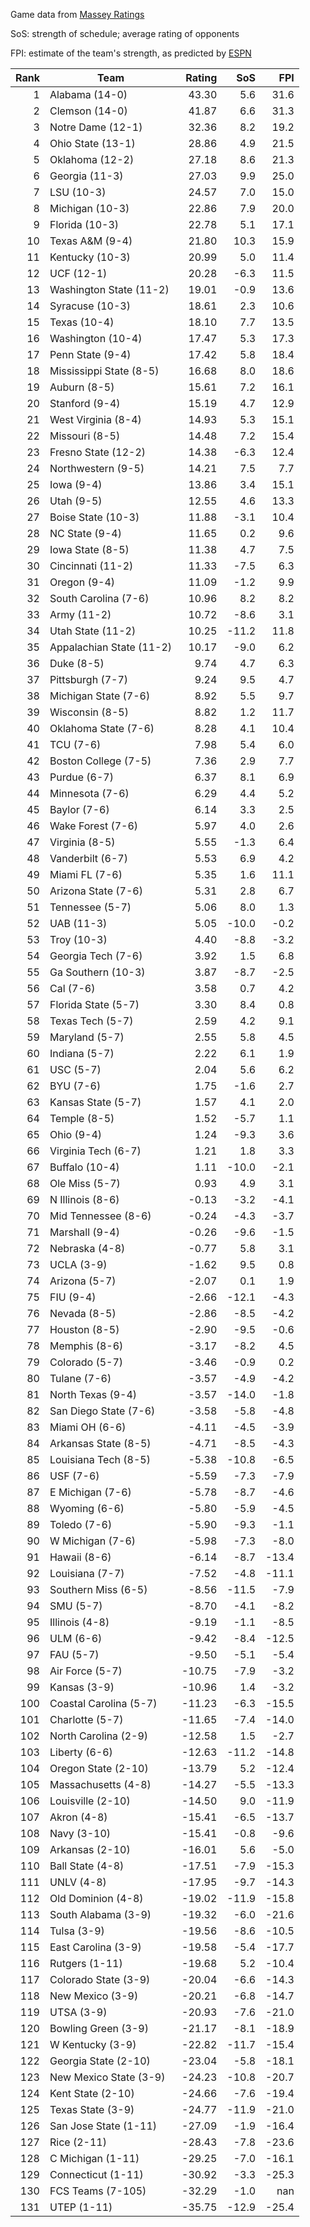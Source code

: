 Game data from [Massey Ratings](https://www.masseyratings.com/data)

SoS: strength of schedule; average rating of opponents

FPI: estimate of the team's strength, as predicted by
[ESPN](http://www.espn.com/college-football/statistics/teamratings)

Rank |           Team            | Rating |  SoS  |  FPI  
----:| ------------------------- | ------:| -----:| -----:
   1 | Alabama (14-0)            |  43.30 |   5.6 |  31.6
   2 | Clemson (14-0)            |  41.87 |   6.6 |  31.3
   3 | Notre Dame (12-1)         |  32.36 |   8.2 |  19.2
   4 | Ohio State (13-1)         |  28.86 |   4.9 |  21.5
   5 | Oklahoma (12-2)           |  27.18 |   8.6 |  21.3
   6 | Georgia (11-3)            |  27.03 |   9.9 |  25.0
   7 | LSU (10-3)                |  24.57 |   7.0 |  15.0
   8 | Michigan (10-3)           |  22.86 |   7.9 |  20.0
   9 | Florida (10-3)            |  22.78 |   5.1 |  17.1
  10 | Texas A&M (9-4)           |  21.80 |  10.3 |  15.9
  11 | Kentucky (10-3)           |  20.99 |   5.0 |  11.4
  12 | UCF (12-1)                |  20.28 |  -6.3 |  11.5
  13 | Washington State (11-2)   |  19.01 |  -0.9 |  13.6
  14 | Syracuse (10-3)           |  18.61 |   2.3 |  10.6
  15 | Texas (10-4)              |  18.10 |   7.7 |  13.5
  16 | Washington (10-4)         |  17.47 |   5.3 |  17.3
  17 | Penn State (9-4)          |  17.42 |   5.8 |  18.4
  18 | Mississippi State (8-5)   |  16.68 |   8.0 |  18.6
  19 | Auburn (8-5)              |  15.61 |   7.2 |  16.1
  20 | Stanford (9-4)            |  15.19 |   4.7 |  12.9
  21 | West Virginia (8-4)       |  14.93 |   5.3 |  15.1
  22 | Missouri (8-5)            |  14.48 |   7.2 |  15.4
  23 | Fresno State (12-2)       |  14.38 |  -6.3 |  12.4
  24 | Northwestern (9-5)        |  14.21 |   7.5 |   7.7
  25 | Iowa (9-4)                |  13.86 |   3.4 |  15.1
  26 | Utah (9-5)                |  12.55 |   4.6 |  13.3
  27 | Boise State (10-3)        |  11.88 |  -3.1 |  10.4
  28 | NC State (9-4)            |  11.65 |   0.2 |   9.6
  29 | Iowa State (8-5)          |  11.38 |   4.7 |   7.5
  30 | Cincinnati (11-2)         |  11.33 |  -7.5 |   6.3
  31 | Oregon (9-4)              |  11.09 |  -1.2 |   9.9
  32 | South Carolina (7-6)      |  10.96 |   8.2 |   8.2
  33 | Army (11-2)               |  10.72 |  -8.6 |   3.1
  34 | Utah State (11-2)         |  10.25 | -11.2 |  11.8
  35 | Appalachian State (11-2)  |  10.17 |  -9.0 |   6.2
  36 | Duke (8-5)                |   9.74 |   4.7 |   6.3
  37 | Pittsburgh (7-7)          |   9.24 |   9.5 |   4.7
  38 | Michigan State (7-6)      |   8.92 |   5.5 |   9.7
  39 | Wisconsin (8-5)           |   8.82 |   1.2 |  11.7
  40 | Oklahoma State (7-6)      |   8.28 |   4.1 |  10.4
  41 | TCU (7-6)                 |   7.98 |   5.4 |   6.0
  42 | Boston College (7-5)      |   7.36 |   2.9 |   7.7
  43 | Purdue (6-7)              |   6.37 |   8.1 |   6.9
  44 | Minnesota (7-6)           |   6.29 |   4.4 |   5.2
  45 | Baylor (7-6)              |   6.14 |   3.3 |   2.5
  46 | Wake Forest (7-6)         |   5.97 |   4.0 |   2.6
  47 | Virginia (8-5)            |   5.55 |  -1.3 |   6.4
  48 | Vanderbilt (6-7)          |   5.53 |   6.9 |   4.2
  49 | Miami FL (7-6)            |   5.35 |   1.6 |  11.1
  50 | Arizona State (7-6)       |   5.31 |   2.8 |   6.7
  51 | Tennessee (5-7)           |   5.06 |   8.0 |   1.3
  52 | UAB (11-3)                |   5.05 | -10.0 |  -0.2
  53 | Troy (10-3)               |   4.40 |  -8.8 |  -3.2
  54 | Georgia Tech (7-6)        |   3.92 |   1.5 |   6.8
  55 | Ga Southern (10-3)        |   3.87 |  -8.7 |  -2.5
  56 | Cal (7-6)                 |   3.58 |   0.7 |   4.2
  57 | Florida State (5-7)       |   3.30 |   8.4 |   0.8
  58 | Texas Tech (5-7)          |   2.59 |   4.2 |   9.1
  59 | Maryland (5-7)            |   2.55 |   5.8 |   4.5
  60 | Indiana (5-7)             |   2.22 |   6.1 |   1.9
  61 | USC (5-7)                 |   2.04 |   5.6 |   6.2
  62 | BYU (7-6)                 |   1.75 |  -1.6 |   2.7
  63 | Kansas State (5-7)        |   1.57 |   4.1 |   2.0
  64 | Temple (8-5)              |   1.52 |  -5.7 |   1.1
  65 | Ohio (9-4)                |   1.24 |  -9.3 |   3.6
  66 | Virginia Tech (6-7)       |   1.21 |   1.8 |   3.3
  67 | Buffalo (10-4)            |   1.11 | -10.0 |  -2.1
  68 | Ole Miss (5-7)            |   0.93 |   4.9 |   3.1
  69 | N Illinois (8-6)          |  -0.13 |  -3.2 |  -4.1
  70 | Mid Tennessee (8-6)       |  -0.24 |  -4.3 |  -3.7
  71 | Marshall (9-4)            |  -0.26 |  -9.6 |  -1.5
  72 | Nebraska (4-8)            |  -0.77 |   5.8 |   3.1
  73 | UCLA (3-9)                |  -1.62 |   9.5 |   0.8
  74 | Arizona (5-7)             |  -2.07 |   0.1 |   1.9
  75 | FIU (9-4)                 |  -2.66 | -12.1 |  -4.3
  76 | Nevada (8-5)              |  -2.86 |  -8.5 |  -4.2
  77 | Houston (8-5)             |  -2.90 |  -9.5 |  -0.6
  78 | Memphis (8-6)             |  -3.17 |  -8.2 |   4.5
  79 | Colorado (5-7)            |  -3.46 |  -0.9 |   0.2
  80 | Tulane (7-6)              |  -3.57 |  -4.9 |  -4.2
  81 | North Texas (9-4)         |  -3.57 | -14.0 |  -1.8
  82 | San Diego State (7-6)     |  -3.58 |  -5.8 |  -4.8
  83 | Miami OH (6-6)            |  -4.11 |  -4.5 |  -3.9
  84 | Arkansas State (8-5)      |  -4.71 |  -8.5 |  -4.3
  85 | Louisiana Tech (8-5)      |  -5.38 | -10.8 |  -6.5
  86 | USF (7-6)                 |  -5.59 |  -7.3 |  -7.9
  87 | E Michigan (7-6)          |  -5.78 |  -8.7 |  -4.6
  88 | Wyoming (6-6)             |  -5.80 |  -5.9 |  -4.5
  89 | Toledo (7-6)              |  -5.90 |  -9.3 |  -1.1
  90 | W Michigan (7-6)          |  -5.98 |  -7.3 |  -8.0
  91 | Hawaii (8-6)              |  -6.14 |  -8.7 | -13.4
  92 | Louisiana (7-7)           |  -7.52 |  -4.8 | -11.1
  93 | Southern Miss (6-5)       |  -8.56 | -11.5 |  -7.9
  94 | SMU (5-7)                 |  -8.70 |  -4.1 |  -8.2
  95 | Illinois (4-8)            |  -9.19 |  -1.1 |  -8.5
  96 | ULM (6-6)                 |  -9.42 |  -8.4 | -12.5
  97 | FAU (5-7)                 |  -9.50 |  -5.1 |  -5.4
  98 | Air Force (5-7)           | -10.75 |  -7.9 |  -3.2
  99 | Kansas (3-9)              | -10.96 |   1.4 |  -3.2
 100 | Coastal Carolina (5-7)    | -11.23 |  -6.3 | -15.5
 101 | Charlotte (5-7)           | -11.65 |  -7.4 | -14.0
 102 | North Carolina (2-9)      | -12.58 |   1.5 |  -2.7
 103 | Liberty (6-6)             | -12.63 | -11.2 | -14.8
 104 | Oregon State (2-10)       | -13.79 |   5.2 | -12.4
 105 | Massachusetts (4-8)       | -14.27 |  -5.5 | -13.3
 106 | Louisville (2-10)         | -14.50 |   9.0 | -11.9
 107 | Akron (4-8)               | -15.41 |  -6.5 | -13.7
 108 | Navy (3-10)               | -15.41 |  -0.8 |  -9.6
 109 | Arkansas (2-10)           | -16.01 |   5.6 |  -5.0
 110 | Ball State (4-8)          | -17.51 |  -7.9 | -15.3
 111 | UNLV (4-8)                | -17.95 |  -9.7 | -14.3
 112 | Old Dominion (4-8)        | -19.02 | -11.9 | -15.8
 113 | South Alabama (3-9)       | -19.32 |  -6.0 | -21.6
 114 | Tulsa (3-9)               | -19.56 |  -8.6 | -10.5
 115 | East Carolina (3-9)       | -19.58 |  -5.4 | -17.7
 116 | Rutgers (1-11)            | -19.68 |   5.2 | -10.4
 117 | Colorado State (3-9)      | -20.04 |  -6.6 | -14.3
 118 | New Mexico (3-9)          | -20.21 |  -6.8 | -14.7
 119 | UTSA (3-9)                | -20.93 |  -7.6 | -21.0
 120 | Bowling Green (3-9)       | -21.17 |  -8.1 | -18.9
 121 | W Kentucky (3-9)          | -22.82 | -11.7 | -15.4
 122 | Georgia State (2-10)      | -23.04 |  -5.8 | -18.1
 123 | New Mexico State (3-9)    | -24.23 | -10.8 | -20.7
 124 | Kent State (2-10)         | -24.66 |  -7.6 | -19.4
 125 | Texas State (3-9)         | -24.77 | -11.9 | -21.0
 126 | San Jose State (1-11)     | -27.09 |  -1.9 | -16.4
 127 | Rice (2-11)               | -28.43 |  -7.8 | -23.6
 128 | C Michigan (1-11)         | -29.25 |  -7.0 | -16.1
 129 | Connecticut (1-11)        | -30.92 |  -3.3 | -25.3
 130 | FCS Teams (7-105)         | -32.29 |  -1.0 |   nan
 131 | UTEP (1-11)               | -35.75 | -12.9 | -25.4
